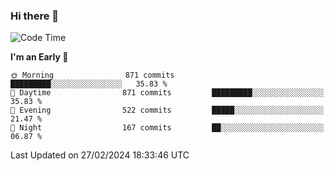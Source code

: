### Hi there 👋
<!--START_SECTION:waka-->
![Code Time](http://img.shields.io/badge/Code%20Time-456%20hrs%2054%20mins-blue)

**I'm an Early 🐤** 

```text
🌞 Morning                871 commits         █████████░░░░░░░░░░░░░░░░   35.83 % 
🌆 Daytime                871 commits         █████████░░░░░░░░░░░░░░░░   35.83 % 
🌃 Evening                522 commits         █████░░░░░░░░░░░░░░░░░░░░   21.47 % 
🌙 Night                  167 commits         ██░░░░░░░░░░░░░░░░░░░░░░░   06.87 % 
```



 Last Updated on 27/02/2024 18:33:46 UTC
<!--END_SECTION:waka-->

<!--
**BrianCurliss/BrianCurliss** is a ✨ _special_ ✨ repository because its `README.md` (this file) appears on your GitHub profile.

Here are some ideas to get you started:

- 🔭 I’m currently working on ...
- 🌱 I’m currently learning ...
- 👯 I’m looking to collaborate on ...
- 🤔 I’m looking for help with ...
- 💬 Ask me about ...
- 📫 How to reach me: ...
- 😄 Pronouns: ...
- ⚡ Fun fact: ...
-->
